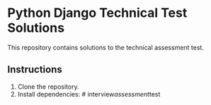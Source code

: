 # Python Django Technical Test Solutions

This repository contains solutions to the technical assessment test.

## Instructions

1. Clone the repository.
2. Install dependencies:
#   i n t e r v i e w _ a s s e s s m e n t _ t e s t  
 